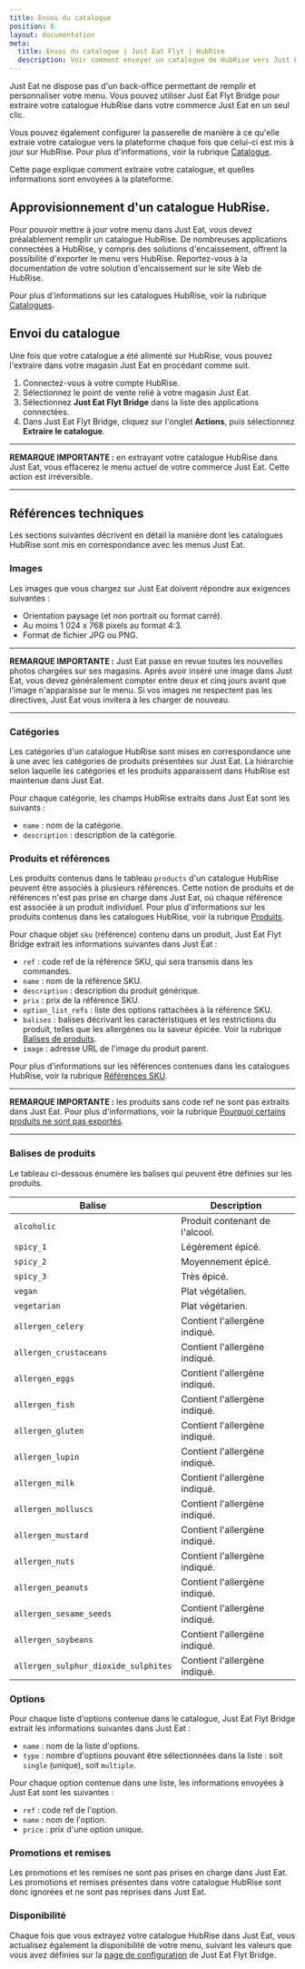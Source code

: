 ```yaml
---
title: Envoi du catalogue
position: 6
layout: documentation
meta:
  title: Envoi du catalogue | Just Eat Flyt | HubRise
  description: Voir comment envoyer un catalogue de HubRise vers Just Eat, de quelle manière les articles et les options sont encodés, et quelles fonctionnalités sont intégrées.
---
```


Just Eat ne dispose pas d'un back-office permettant de remplir et personnaliser votre menu. Vous pouvez utiliser Just Eat Flyt Bridge pour extraire votre catalogue HubRise dans votre commerce Just Eat en un seul clic.

Vous pouvez également configurer la passerelle de manière à ce qu'elle extraie votre catalogue vers la plateforme chaque fois que celui-ci est mis à jour sur HubRise. Pour plus d'informations, voir la rubrique [Catalogue](/apps/just-eat-flyt/configuration#catalog).

Cette page explique comment extraire votre catalogue, et quelles informations sont envoyées à la plateforme.

## Approvisionnement d'un catalogue HubRise.

Pour pouvoir mettre à jour votre menu dans Just Eat, vous devez préalablement remplir un catalogue HubRise. De nombreuses applications connectées à HubRise, y compris des solutions d'encaissement, offrent la possibilité d'exporter le menu vers HubRise. Reportez-vous à la documentation de votre solution d'encaissement sur le site Web de HubRise.

Pour plus d'informations sur les catalogues HubRise, voir la rubrique [Catalogues](/docs/catalog/).

## Envoi du catalogue

Une fois que votre catalogue a été alimenté sur HubRise, vous pouvez l'extraire dans votre magasin Just Eat en procédant comme suit.

1. Connectez-vous à votre compte HubRise.
1. Sélectionnez le point de vente relié à votre magasin Just Eat.
1. Sélectionnez **Just Eat Flyt Bridge** dans la liste des applications connectées.
1. Dans Just Eat Flyt Bridge, cliquez sur l'onglet **Actions**, puis sélectionnez **Extraire le catalogue**.

---

**REMARQUE IMPORTANTE :** en extrayant votre catalogue HubRise dans Just Eat, vous effacerez le menu actuel de votre commerce Just Eat. Cette action est irréversible.

---

## Références techniques

Les sections suivantes décrivent en détail la manière dont les catalogues HubRise sont mis en correspondance avec les menus Just Eat.

### Images

Les images que vous chargez sur Just Eat doivent répondre aux exigences suivantes :

- Orientation paysage (et non portrait ou format carré).
- Au moins 1 024 x 768 pixels au format 4:3.
- Format de fichier JPG ou PNG.

---

**REMARQUE IMPORTANTE :** Just Eat passe en revue toutes les nouvelles photos chargées sur ses magasins. Après avoir inséré une image dans Just Eat, vous devez généralement compter entre deux et cinq jours avant que l'image n'apparaisse sur le menu. Si vos images ne respectent pas les directives, Just Eat vous invitera à les charger de nouveau.

---

### Catégories

Les catégories d'un catalogue HubRise sont mises en correspondance une à une avec les catégories de produits présentées sur Just Eat. La hiérarchie selon laquelle les catégories et les produits apparaissent dans HubRise est maintenue dans Just Eat.

Pour chaque catégorie, les champs HubRise extraits dans Just Eat sont les suivants :

- `name` : nom de la catégorie.
- `description` : description de la catégorie.

### Produits et références

Les produits contenus dans le tableau `products` d'un catalogue HubRise peuvent être associés à plusieurs références. Cette notion de produits et de références n'est pas prise en charge dans Just Eat, où chaque référence est associée à un produit individuel. Pour plus d'informations sur les produits contenus dans les catalogues HubRise, voir la rubrique [Produits](/developers/api/catalog-management/#products).

Pour chaque objet `sku` (référence) contenu dans un produit, Just Eat Flyt Bridge extrait les informations suivantes dans Just Eat :

- `ref` : code ref de la référence SKU, qui sera transmis dans les commandes.
- `name` : nom de la référence SKU.
- `description` : description du produit générique.
- `prix` : prix de la référence SKU.
- `option_list_refs` : liste des options rattachées à la référence SKU.
- `balises` : balises décrivant les caractéristiques et les restrictions du produit, telles que les allergènes ou la saveur épicée. Voir la rubrique [Balises de produits](#product-tags).
- `image` : adresse URL de l'image du produit parent.

Pour plus d'informations sur les références contenues dans les catalogues HubRise, voir la rubrique [Références SKU](/developers/api/catalog-management/#skus).

---

**REMARQUE IMPORTANTE :** les produits sans code ref ne sont pas extraits dans Just Eat. Pour plus d'informations, voir la rubrique [Pourquoi certains produits ne sont pas exportés](/apps/just-eat-flyt/faqs/products-not-exported/).

---

### Balises de produits

Le tableau ci-dessous énumère les balises qui peuvent être définies sur les produits.

| Balise                                  | Description             |
| ------------------------------------ | ----------------------- |
| `alcoholic`                          | Produit contenant de l'alcool.       |
| `spicy_1`                            | Légèrement épicé.            |
| `spicy_2`                            | Moyennement épicé.                  |
| `spicy_3`                            | Très épicé.             |
| `vegan`                              | Plat végétalien.             |
| `vegetarian`                         | Plat végétarien.        |
| `allergen_celery`                    | Contient l'allergène indiqué. |
| `allergen_crustaceans`               | Contient l'allergène indiqué. |
| `allergen_eggs`                      | Contient l'allergène indiqué. |
| `allergen_fish`                      | Contient l'allergène indiqué. |
| `allergen_gluten`                    | Contient l'allergène indiqué. |
| `allergen_lupin`                     | Contient l'allergène indiqué. |
| `allergen_milk`                      | Contient l'allergène indiqué. |
| `allergen_molluscs`                  | Contient l'allergène indiqué. |
| `allergen_mustard`                   | Contient l'allergène indiqué. |
| `allergen_nuts`                      | Contient l'allergène indiqué. |
| `allergen_peanuts`                   | Contient l'allergène indiqué. |
| `allergen_sesame_seeds`              | Contient l'allergène indiqué. |
| `allergen_soybeans`                  | Contient l'allergène indiqué. |
| `allergen_sulphur_dioxide_sulphites` | Contient l'allergène indiqué. |

### Options

Pour chaque liste d'options contenue dans le catalogue, Just Eat Flyt Bridge extrait les informations suivantes dans Just Eat :

- `name` : nom de la liste d'options.
- `type` : nombre d'options pouvant être sélectionnées dans la liste : soit `single` (unique), soit `multiple`.

Pour chaque option contenue dans une liste, les informations envoyées à Just Eat sont les suivantes :

- `ref` : code ref de l'option.
- `name` : nom de l'option.
- `price` : prix d'une option unique.

### Promotions et remises

Les promotions et les remises ne sont pas prises en charge dans Just Eat. Les promotions et remises présentes dans votre catalogue HubRise sont donc ignorées et ne sont pas reprises dans Just Eat.

### Disponibilité

Chaque fois que vous extrayez votre catalogue HubRise dans Just Eat, vous actualisez également la disponibilité de votre menu, suivant les valeurs que vous avez définies sur la [page de configuration](/apps/just-eat-flyt/configuration/#catalog) de Just Eat Flyt Bridge.
